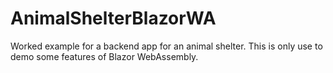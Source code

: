 # AnimalShelterBlazorWA
Worked example for a backend app for an animal shelter. This is only use to demo some features of Blazor WebAssembly.
